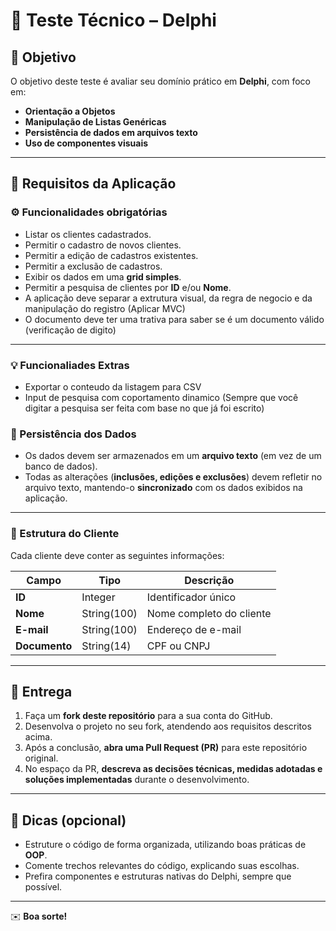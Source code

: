 # 🧩 Teste Técnico – Delphi

## 🎯 Objetivo
O objetivo deste teste é avaliar seu domínio prático em **Delphi**, com foco em:

- **Orientação a Objetos**
- **Manipulação de Listas Genéricas**
- **Persistência de dados em arquivos texto**
- **Uso de componentes visuais**

---

## 🧱 Requisitos da Aplicação

### ⚙️ Funcionalidades obrigatórias
- Listar os clientes cadastrados.  
- Permitir o cadastro de novos clientes.  
- Permitir a edição de cadastros existentes.  
- Permitir a exclusão de cadastros.  
- Exibir os dados em uma **grid simples**.  
- Permitir a pesquisa de clientes por **ID** e/ou **Nome**.  
- A aplicação deve separar a extrutura visual, da regra de negocio e da manipulação do registro (Aplicar MVC)
- O documento deve ter uma trativa para saber se é um documento válido (verificação de digito)

---
### 💡 Funcionaliades Extras
- Exportar o conteudo da listagem para CSV
- Input de pesquisa com coportamento dinamico (Sempre que você digitar a pesquisa ser feita com base no que já foi escrito)


### 💾 Persistência dos Dados
- Os dados devem ser armazenados em um **arquivo texto** (em vez de um banco de dados).  
- Todas as alterações (**inclusões, edições e exclusões**) devem refletir no arquivo texto, mantendo-o **sincronizado** com os dados exibidos na aplicação.  

---

### 👤 Estrutura do Cliente
Cada cliente deve conter as seguintes informações:

| Campo        | Tipo        | Descrição                   |
|---------------|-------------|------------------------------|
| **ID**        | Integer     | Identificador único          |
| **Nome**      | String(100) | Nome completo do cliente     |
| **E-mail**    | String(100) | Endereço de e-mail           |
| **Documento** | String(14)  | CPF ou CNPJ                  |

---

## 🚀 Entrega

1. Faça um **fork deste repositório** para a sua conta do GitHub.  
2. Desenvolva o projeto no seu fork, atendendo aos requisitos descritos acima.  
3. Após a conclusão, **abra uma Pull Request (PR)** para este repositório original.  
4. No espaço da PR, **descreva as decisões técnicas, medidas adotadas e soluções implementadas** durante o desenvolvimento.  

---

## 🧠 Dicas (opcional)
- Estruture o código de forma organizada, utilizando boas práticas de **OOP**.  
- Comente trechos relevantes do código, explicando suas escolhas.  
- Prefira componentes e estruturas nativas do Delphi, sempre que possível.  

---

✉️ **Boa sorte!**
